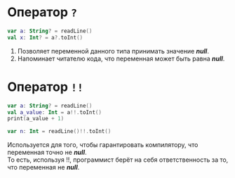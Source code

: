 # Оператор ```?```
```Kotlin
var a: String? = readLine()
val x: Int? = a?.toInt()
```
1) Позволяет переменной данного типа принимать значение ___null___.<br>
2) Напоминает читателю кода, что переменная может быть равна ___null___.

# Оператор ```!!```
```Kotlin
var a: String? = readLine()
val a_value: Int = a!!.toInt()
print(a_value + 1)

var n: Int = readLine()!!.toInt()
```
Используется для того, чтобы гарантировать компилятору, что переменная точно не ___null___.<br>
То есть, используя !!, программист берёт на себя ответственность за то, что переменная не ___null___.

